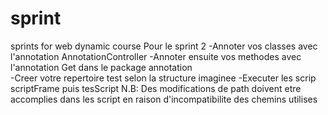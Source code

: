 # sprint
sprints for web dynamic course
Pour le sprint 2 
    -Annoter vos classes avec l'annotation AnnotationController 
    -Annoter ensuite vos methodes avec l'annotation Get dans le package annotation  
    -Creer votre repertoire test selon la structure imaginee
    -Executer les scrip scriptFrame puis tesScript
    N.B: Des modifications de path doivent etre accomplies dans les script en raison d'incompatibilite des chemins utilises
